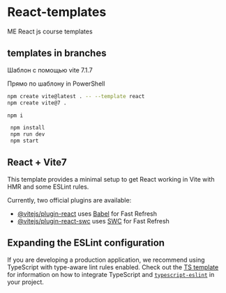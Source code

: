 # React-templates

ME React js course templates

## templates in branches

Шаблон с помощью vite 7.1.7

Прямо по шаблону in PowerShell

```bash
npm create vite@latest . -- --template react
npm create vite@7 . 
```

```sh
npm i
```

```bash
 npm install
 npm run dev
 npm start
```

## React + Vite7

This template provides a minimal setup to get React working in Vite with HMR and some ESLint rules.

Currently, two official plugins are available:

- [@vitejs/plugin-react](https://github.com/vitejs/vite-plugin-react/blob/main/packages/plugin-react) uses [Babel](https://babeljs.io/) for Fast Refresh
- [@vitejs/plugin-react-swc](https://github.com/vitejs/vite-plugin-react/blob/main/packages/plugin-react-swc) uses [SWC](https://swc.rs/) for Fast Refresh

## Expanding the ESLint configuration

If you are developing a production application, we recommend using TypeScript with type-aware lint rules enabled. Check out the [TS template](https://github.com/vitejs/vite/tree/main/packages/create-vite/template-react-ts) for information on how to integrate TypeScript and [`typescript-eslint`](https://typescript-eslint.io) in your project.

